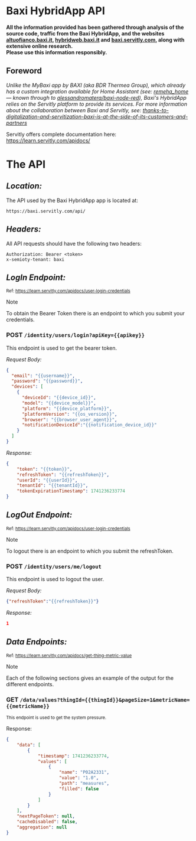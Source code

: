 # Baxi HybridApp API
__All the information provided has been gathered through analysis of the source code, traffic from the Baxi HybridApp, and the websites [altuofianco.baxi.it](https://altuofianco.baxi.it/), [hybridweb.baxi.it](https://hybridweb.baxi.it/) and [baxi.servitly.com](https://baxi.servitly.com/), along with extensive online research.__<br>
__Please use this information responsibly.__

## Foreword

_Unlike the MyBaxi app by BAXI (aka BDR Thermea Group), which already has a custom integration available for Home Assistant (see: [remeha_home](https://github.com/msvisser/remeha_home) — known through to [alessandromatera/baxi-node-red](https://github.com/alessandromatera/baxi-node-red)), Baxi's HybridApp relies on the Servitly platform to provide its services._
_For more information about the collaboration between Baxi and Servitly, see: [thanks-to-digitalization-and-servitization-baxi-is-at-the-side-of-its-customers-and-partners](https://www.servitly.com/post/thanks-to-digitalization-and-servitization-baxi-is-at-the-side-of-its-customers-and-partners)_

Servitly offers complete documentation here: https://learn.servitly.com/apidocs/

# The API

## _Location:_
The API used by the Baxi HybridApp app is located at:
```
https://baxi.servitly.com/api/
```
## _Headers:_
All API requests should have the following two headers:
```
Authorization: Bearer <token>
x-semioty-tenant: baxi
```
## _LogIn Endpoint:_
<sup> Ref: https://learn.servitly.com/apidocs/user-login-credentials </sup>
> [!NOTE]
> To obtain the Bearer Token there is an endpoint to which you submit your credentials.

### POST `/identity/users/login?apiKey={{apikey}}`
This endpoint is used to get the bearer token.

_Request Body:_
```json
{
  "email": "{{username}}",
  "password": "{{password}}",
  "devices": [
    {
      "deviceId": "{{device_id}}",
      "model": "{{device_model}}",
      "platform": "{{device_platform}}",
      "platformVersion": "{{os_version}}",
      "browser": "{{browser_user_agent}}",
      "notificationDeviceId":"{{notification_device_id}}"
    }
  ]
}
```
_Response:_
```json
{
    "token": "{{token}}",
    "refreshToken": "{{refreshToken}}",
    "userId": "{{userId}}",
    "tenantId": "{{tenantId}}",
    "tokenExpirationTimestamp": 1741236233774
}
```
## _LogOut Endpoint:_
<sup> Ref: https://learn.servitly.com/apidocs/user-login-credentials </sup>
> [!NOTE]
> To logout there is an endpoint to which you submit the refreshToken.

### POST `/identity/users/me/logout`
This endpoint is used to logout the user.

_Request Body:_
```json
{"refreshToken":"{{refreshToken}}"}
```
_Response:_
```json
1
```

## _Data Endpoints:_
<sup> Ref: https://learn.servitly.com/apidocs/get-thing-metric-value </sup>
> [!NOTE]
> Each of the following sections gives an example of the output for the different endpoints.


### GET `/data/values?thingId={{thingId}}&pageSize=1&metricName={{metricName}}`
<sup>This endpoint is used to get the system pressure.</sup>

Response:
```json
{
    "data": [
        {
            "timestamp": 1741236233774,
            "values": [
                {
                    "name": "P02A2331",
                    "value": "1.0",
                    "path": "measures",
                    "filled": false
                }
            ]
        }
    ],
    "nextPageToken": null,
    "cacheDisabled": false,
    "aggregation": null
}
```
